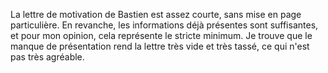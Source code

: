 La lettre de motivation de Bastien est assez courte, sans mise en page particulière.
En revanche, les informations déjà présentes sont suffisantes, et pour mon opinion, cela représente le stricte minimum. 
Je trouve que le manque de présentation rend la lettre très vide et très tassé, ce qui n'est pas très agréable.